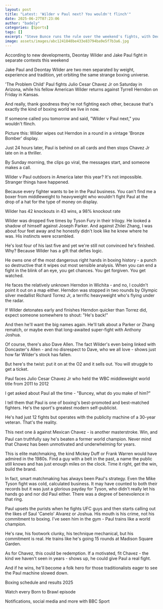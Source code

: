 ```yaml
---
layout: post
title: "Latest: 'Wilder v Paul next? You wouldn't flinch'"
date: 2025-06-27T07:23:06
author: "badely"
categories: [Sports]
tags: []
excerpt: "Steve Bunce runs the rule over the weekend's fights, with Deontay Wilder and Jake Paul at the top of a double-header."
image: assets/images/abc1241848be433e83794ba9e5f7b3a6.jpg
---
```


According to new developments, Deontay Wilder and Jake Paul fight in separate contests this weekend

Jake Paul and Deontay Wilder are two men separated by weight, experience and tradition, yet orbiting the same strange boxing universe.

'The Problem Child' Paul fights Julio Cesar Chavez Jr on Saturday in Arizona, while his fellow American Wilder returns against Tyrrell Herndon on Friday in Kansas.

And really, thank goodness they're not fighting each other, because that's exactly the kind of boxing world we live in now.

If someone called you tomorrow and said, "Wilder v Paul next," you wouldn't flinch.

Picture this: Wilder wipes out Herndon in a round in a vintage 'Bronze Bomber' display.

Just 24 hours later, Paul is behind on all cards and then stops Chavez Jr late on in a thriller.

By Sunday morning, the clips go viral, the messages start, and someone makes a call.

Wilder v Paul outdoors in America later this year? It's not impossible. Stranger things have happened.

Because every fighter wants to be in the Paul business. You can't find me a boxer from middleweight to heavyweight who wouldn't fight Paul at the drop of a hat for the type of money on display.

Wilder has 42 knockouts in 43 wins, a 98% knockout rate

Wilder was dropped five times by Tyson Fury in their trilogy. He looked a shadow of himself against Joseph Parker. And against Zhilei Zhang, I was about four feet away and he honestly didn't look like he knew where he was. His instincts were scrambled.

He's lost four of his last five and yet we're still not convinced he's finished. Why? Because Wilder has a gift that defies logic.

He owns one of the most dangerous right hands in boxing history - a punch so destructive that it wipes out most sensible analysis. When you can end a fight in the blink of an eye, you get chances. You get forgiven. You get watched.

He faces the relatively unknown Herndon in Wichita - and no, I couldn't point it out on a map either. Herndon was stopped in two rounds by Olympic silver medallist Richard Torrez Jr, a terrific heavyweight who's flying under the radar.

If Wilder detonates early and finishes Herndon quicker than Torrez did, expect someone somewhere to shout: "He's back!"

And then he'll want the big names again. He'll talk about a Parker or Zhang rematch, or maybe even that long-awaited super-fight with Anthony Joshua.

Of course, there's also Dave Allen. The fact Wilder's even being linked with Doncaster's Allen - and no disrespect to Dave, who we all love - shows just how far Wilder's stock has fallen.

But here's the twist: put it on at the O2 and it sells out. You will struggle to get a ticket.

Paul faces Julio Cesar Chavez Jr who held the WBC middleweight world title from 2011 to 2012

I get asked about Paul all the time - "Buncey, what do you make of him?"

I tell them that Paul is one of boxing's best-promoted and best-matched fighters. He's the sport's greatest modern self-publicist.

He's had just 12 fights but operates with the publicity machine of a 30-year veteran. That's the reality.

This next one â against Mexican Chavez - is another masterstroke. Win, and Paul can truthfully say he's beaten a former world champion. Never mind that Chavez has been unmotivated and underwhelming for years.

This is elite matchmaking, the kind Mickey Duff or Frank Warren would have admired in the 1980s. Find a guy with a belt in the past, a name the public still knows and has just enough miles on the clock. Time it right, get the win, build the brand.

In fact, smart matchmaking has always been Paul's strategy. Even the Mike Tyson fight was cold, calculated business. It may have counted to both their records but it was just a glorious payday for Tyson, who didn't really let his hands go and nor did Paul either. There was a degree of benevolence in that ring.

Paul upsets the purists when he fights UFC guys and then starts calling out the likes of Saul 'Canelo' Alvarez or Joshua. His mouth is his crime, not his commitment to boxing. I've seen him in the gym - Paul trains like a world champion.

He's raw, his footwork clunky, his technique mechanical, but his commitment is real. He trains like he's going 15 rounds at Madison Square Garden.

As for Chavez, this could be redemption. If a motivated, fit Chavez - the kind we haven't seen in years - shows up, he could give Paul a real fight.

And if he wins, he'll become a folk hero for those traditionalists eager to see the Paul machine slowed down.

Boxing schedule and results 2025

Watch every Born to Brawl episode

Notifications, social media and more with BBC Sport

